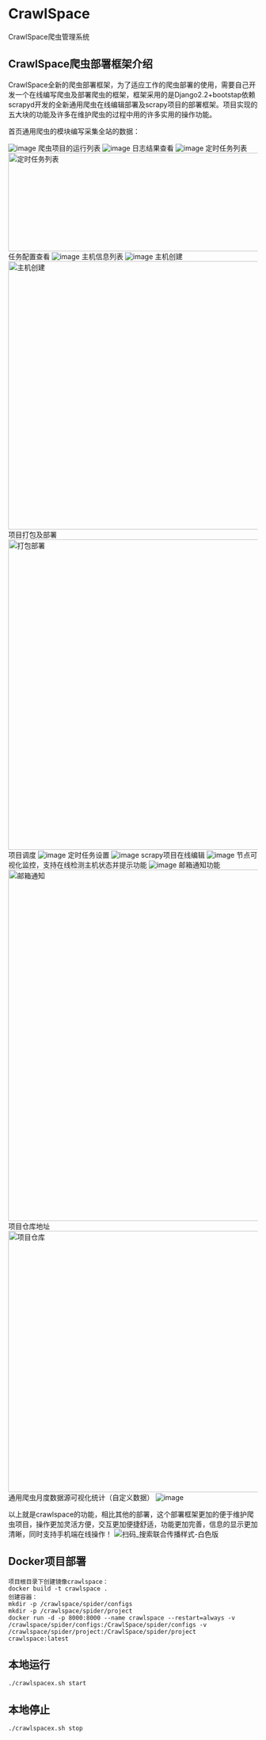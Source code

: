 # CrawlSpace
CrawlSpace爬虫管理系统
## CrawlSpace爬虫部署框架介绍

CrawlSpace全新的爬虫部署框架，为了适应工作的爬虫部署的使用，需要自己开发一个在线编写爬虫及部署爬虫的框架，框架采用的是Django2.2+bootstap依赖scrapyd开发的全新通用爬虫在线编辑部署及scrapy项目的部署框架。项目实现的五大块的功能及许多在维护爬虫的过程中用的许多实用的操作功能。

首页通用爬虫的模块编写采集全站的数据：

![image](http://zhaomeng.net/media/images/2022/10/16/image-20221016172703-1.png)
爬虫项目的运行列表
![image](http://zhaomeng.net/media/images/2022/10/22/1987692026.jpg)
日志结果查看
![image](http://zhaomeng.net/media/images/2022/10/16/udfxhn.png)
定时任务列表
<img width="1553" height="199" alt="定时任务列表" src="https://github.com/user-attachments/assets/852e4008-866b-4ee7-b930-44ab7456e820" />
任务配置查看
![image](http://zhaomeng.net/media/images/2022/10/16/image-20221016174825-5.png)
主机信息列表
![image](http://zhaomeng.net/media/images/2022/10/16/image-20221016175127-6.png)
主机创建
<img width="1164" height="542" alt="主机创建" src="https://github.com/user-attachments/assets/77468b32-7937-44c7-b91b-d62c61dc65a3" />
项目打包及部署
<img width="1578" height="627" alt="打包部署" src="https://github.com/user-attachments/assets/1a0c3300-104e-4d26-96cd-5c84d0de911f" />
项目调度
![image](http://zhaomeng.net/media/images/2022/10/16/image-20221016180138-1.png)
定时任务设置
![image](http://zhaomeng.net/media/images/2022/10/16/image-20221016180306-2.png)
scrapy项目在线编辑
![image](http://zhaomeng.net/media/images/2022/10/16/image-20221016180529-3.png)
节点可视化监控，支持在线检测主机状态并提示功能
![image](http://zhaomeng.net/media/images/2024/06/06/1717667624827.jpg)
邮箱通知功能
<img width="1522" height="710" alt="邮箱通知" src="https://github.com/user-attachments/assets/2e67ae9b-3cea-45f4-b522-5ed5ca1652dd" />
项目仓库地址
<img width="1146" height="528" alt="项目仓库" src="https://github.com/user-attachments/assets/c98bfda0-1954-44fb-9368-9d78eed4655d" />
通用爬虫月度数据源可视化统计（自定义数据）
![image](http://zhaomeng.net/media/images/2024/06/06/1717667809510.png)

以上就是crawlspace的功能，相比其他的部署，这个部署框架更加的便于维护爬虫项目，操作更加灵活方便，交互更加便捷舒适，功能更加完善，信息的显示更加清晰，同时支持手机端在线操作！
![扫码_搜索联合传播样式-白色版](https://github.com/user-attachments/assets/3d824ba7-89b3-407b-ae74-a3822f670b85)

## Docker项目部署

```
项目根目录下创建镜像crawlspace：
docker build -t crawlspace .
创建容器：
mkdir -p /crawlspace/spider/configs
mkdir -p /crawlspace/spider/project
docker run -d -p 8000:8000 --name crawlspace --restart=always -v /crawlspace/spider/configs:/CrawlSpace/spider/configs -v /crawlspace/spider/project:/CrawlSpace/spider/project crawlspace:latest

```


## 本地运行
```
./crawlspacex.sh start
```
## 本地停止
```
./crawlspacex.sh stop
```
